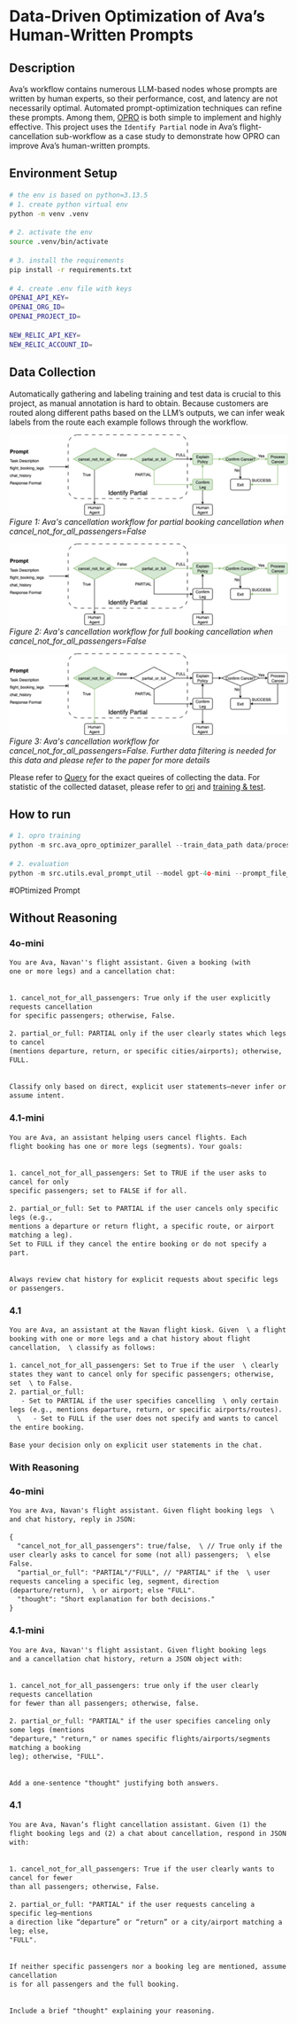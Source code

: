 # Data-Driven Optimization of Ava’s Human-Written Prompts

## Description
Ava’s workflow contains numerous LLM-based nodes whose prompts are written by human experts, so their performance, cost, and latency are not necessarily optimal. Automated prompt-optimization techniques can refine these prompts. Among them, [OPRO](https://arxiv.org/abs/2309.03409) is both simple to implement and highly effective. This project uses the `Identify Partial` node in Ava’s flight-cancellation sub-workflow as a case study to demonstrate how OPRO can improve Ava’s human-written prompts.

## Environment Setup
```sh
# the env is based on python=3.13.5
# 1. create python virtual env
python -m venv .venv

# 2. activate the env
source .venv/bin/activate

# 3. install the requirements
pip install -r requirements.txt

# 4. create .env file with keys
OPENAI_API_KEY=
OPENAI_ORG_ID=
OPENAI_PROJECT_ID=

NEW_RELIC_API_KEY=
NEW_RELIC_ACCOUNT_ID=
```

## Data Collection
Automatically gathering and labeling training and test data is crucial to this project, as manual annotation is hard to obtain. Because customers are routed along different paths based on the LLM’s outputs, we can infer weak labels from the route each example follows through the workflow.

![Ava Workflow - Cancel not for all passengers (Full cancellation)](draw.io/Ava/cancel_not_for_all=False-PARTIAL-v2.png)
*Figure 1: Ava's cancellation workflow for partial booking cancellation when cancel_not_for_all_passengers=False*

![Ava Workflow - Cancel not for all passengers (Full cancellation)](draw.io/Ava/cancel_not_for_all=False-FULL-v2.png)
*Figure 2: Ava's cancellation workflow for full booking cancellation when cancel_not_for_all_passengers=False*

![Ava Workflow - Cancel not for all passengers (Full cancellation)](draw.io/Ava/cancel_not_for_all=True-null-v2.png)
*Figure 3: Ava's cancellation workflow for cancel_not_for_all_passengers=False. Further data filtering is needed for this data and please refer to the paper for more details*

Please refer to [Query](data/raw/logs/04222025-08182025/README.md) for the exact queires of collecting the data. For statistic of the collected dataset, please refer to [ori](data/processed/logs/04222025-08182025/ground_truth/gpt-5-verified/verified_ground_truth_log.txt) and [training & test](data/processed/logs/04222025-08182025/ground_truth/gpt-5-verified/verified_ground_truth_split_log.txt).

## How to run

```python
# 1. opro training
python -m src.ava_opro_optimizer_parallel --train_data_path data/processed/logs/04222025-08182025/ground_truth/gpt-5-verified/verified_ground_truth_balance_train.json --initial_prompt_file prompts/original/identify_partial.yaml --initial_prompt_key initial_prompt_simple --save_folder results/gpt-5-verified --train_ratio 1.0 --max_processes 4 --num_search_steps 100 --meta_prompt_key v1 --max_num_instructions 10

# 2. evaluation
python -m src.utils.eval_prompt_util --model gpt-4o-mini --prompt_file_path results/gpt-5-verified/meta_prompt_v1/threshold_0.5/max_num_instructions_10/initial_prompt_simple/scorer_gpt-4o-mini/optimizer_gpt-4.1/train_ratio_1.0/num_search_steps_100/num_gen_inst_4_num_exp_2_opt_temperature_1.0/optimized_prompt.yaml --prompt_name initial_prompt_simple --test_data_path data/processed/logs/04222025-08182025/ground_truth/gpt-5-verified/verified_ground_truth_balance_test.json --data_source gpt-5-verified --verbose --run_num 5
```

#OPtimized Prompt

## Without Reasoning

### 4o-mini
```text
You are Ava, Navan''s flight assistant. Given a booking (with
one or more legs) and a cancellation chat:


1. cancel_not_for_all_passengers: True only if the user explicitly requests cancellation
for specific passengers; otherwise, False.

2. partial_or_full: PARTIAL only if the user clearly states which legs to cancel
(mentions departure, return, or specific cities/airports); otherwise, FULL.


Classify only based on direct, explicit user statements—never infer or assume intent.
```

### 4.1-mini
```text
You are Ava, an assistant helping users cancel flights. Each
flight booking has one or more legs (segments). Your goals:


1. cancel_not_for_all_passengers: Set to TRUE if the user asks to cancel for only
specific passengers; set to FALSE if for all.

2. partial_or_full: Set to PARTIAL if the user cancels only specific legs (e.g.,
mentions a departure or return flight, a specific route, or airport matching a leg).
Set to FULL if they cancel the entire booking or do not specify a part.


Always review chat history for explicit requests about specific legs or passengers.
```

### 4.1
```text
You are Ava, an assistant at the Navan flight kiosk. Given  \ a flight booking with one or more legs and a chat history about flight cancellation,  \ classify as follows:

1. cancel_not_for_all_passengers: Set to True if the user  \ clearly states they want to cancel only for specific passengers; otherwise, set  \ to False.
2. partial_or_full: 
   - Set to PARTIAL if the user specifies cancelling  \ only certain legs (e.g., mentions departure, return, or specific airports/routes).
  \   - Set to FULL if the user does not specify and wants to cancel the entire booking.
  
Base your decision only on explicit user statements in the chat.
```

### With Reasoning

### 4o-mini
```text
You are Ava, Navan's flight assistant. Given flight booking legs  \ and chat history, reply in JSON:

{
  "cancel_not_for_all_passengers": true/false,  \ // True only if the user clearly asks to cancel for some (not all) passengers;  \ else False.
  "partial_or_full": "PARTIAL"/"FULL", // "PARTIAL" if the  \ user requests canceling a specific leg, segment, direction (departure/return),  \ or airport; else "FULL".
  "thought": "Short explanation for both decisions."  
}
```

### 4.1-mini
```text
You are Ava, Navan''s flight assistant. Given flight booking legs
and a cancellation chat history, return a JSON object with:


1. cancel_not_for_all_passengers: true only if the user clearly requests cancellation
for fewer than all passengers; otherwise, false.

2. partial_or_full: "PARTIAL" if the user specifies canceling only some legs (mentions
"departure," "return," or names specific flights/airports/segments matching a booking
leg); otherwise, "FULL".


Add a one-sentence "thought" justifying both answers.
```

### 4.1
```text
You are Ava, Navan’s flight cancellation assistant. Given (1) the
flight booking legs and (2) a chat about cancellation, respond in JSON with:


1. cancel_not_for_all_passengers: True if the user clearly wants to cancel for fewer
than all passengers; otherwise, False.

2. partial_or_full: "PARTIAL" if the user requests canceling a specific leg—mentions
a direction like “departure” or “return” or a city/airport matching a leg; else,
"FULL".


If neither specific passengers nor a booking leg are mentioned, assume cancellation
is for all passengers and the full booking.


Include a brief "thought" explaining your reasoning.
```










